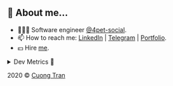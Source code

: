 ## 🦄 About me...

- 🧑🏻‍💻 Software engineer [@4pet-social](https://github.com/4pet-social).
- 📫 How to reach me: [LinkedIn](https://linkedin.com/in/103cuong) | [Telegram](https://t.me/cuong103) | [Portfolio](https://103cuong.github.io/).
- 💵 Hire [me](mailto:103cuong@gmail.com).

<details><summary>Dev Metrics 💅</summary>

<!--START_SECTION:waka-->
![Profile Views](http://img.shields.io/badge/Profile%20Views-14-blue)

![Lines of code](https://img.shields.io/badge/From%20Hello%20World%20I%27ve%20Written-17.6%20million%20lines%20of%20code-blue)

**🐱 My Github Data** 

> 🏆 2,233 Contributions in the Year 2020
 > 
> 📦 497.0 kB Used in Github's Storage 
 > 
> 💼 Opted to Hire
 > 
> 📜 154 Public Repositories
 > 
> 🔑 0 Private Repository 
 > 
**I'm a Night 🦉** 

```text
🌞 Morning    65 commits     ███░░░░░░░░░░░░░░░░░░░░░░   11.71% 
🌆 Daytime    164 commits    ███████░░░░░░░░░░░░░░░░░░   29.55% 
🌃 Evening    205 commits    █████████░░░░░░░░░░░░░░░░   36.94% 
🌙 Night      121 commits    █████░░░░░░░░░░░░░░░░░░░░   21.8%

```
📅 **I'm Most Productive on Thursday** 

```text
Monday       55 commits     ██░░░░░░░░░░░░░░░░░░░░░░░   9.91% 
Tuesday      94 commits     ████░░░░░░░░░░░░░░░░░░░░░   16.94% 
Wednesday    50 commits     ██░░░░░░░░░░░░░░░░░░░░░░░   9.01% 
Thursday     115 commits    █████░░░░░░░░░░░░░░░░░░░░   20.72% 
Friday       75 commits     ███░░░░░░░░░░░░░░░░░░░░░░   13.51% 
Saturday     75 commits     ███░░░░░░░░░░░░░░░░░░░░░░   13.51% 
Sunday       91 commits     ████░░░░░░░░░░░░░░░░░░░░░   16.4%

```


📊 **This Week I Spent My Time On** 

```text
⌚︎ Time Zone: Asia/Ho_Chi_Minh

💬 Programming Languages: 
TypeScript               32 hrs 27 mins      ███████████████████░░░░░░   75.96% 
YAML                     4 hrs 55 mins       ███░░░░░░░░░░░░░░░░░░░░░░   11.55% 
JSON                     2 hrs 1 min         █░░░░░░░░░░░░░░░░░░░░░░░░   4.75% 
Other                    54 mins             ░░░░░░░░░░░░░░░░░░░░░░░░░   2.14% 
JavaScript               41 mins             ░░░░░░░░░░░░░░░░░░░░░░░░░   1.61%

🔥 Editors: 
WebStorm                 40 hrs 14 mins      ███████████████████████░░   94.21% 
VS Code                  2 hrs 28 mins       █░░░░░░░░░░░░░░░░░░░░░░░░   5.79%

```

**I Mostly Code in TypeScript** 

```text
TypeScript               43 repos            ██████████░░░░░░░░░░░░░░░   43.43% 
JavaScript               25 repos            ██████░░░░░░░░░░░░░░░░░░░   25.25% 
Go                       18 repos            ████░░░░░░░░░░░░░░░░░░░░░   18.18% 
Shell                    4 repos             █░░░░░░░░░░░░░░░░░░░░░░░░   4.04% 
Dart                     2 repos             ░░░░░░░░░░░░░░░░░░░░░░░░░   2.02%

```



<!--END_SECTION:waka-->
</details>

2020 © [Cuong Tran](https://github.com/103cuong)
